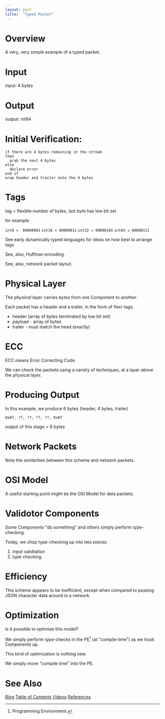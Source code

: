 ```yaml
---
layout: post
title:  "Typed Packet"
---
```


# Overview

A very, very simple example of a typed packet.

# Input
input: 4 bytes
# Output
output: int64

# Initial Verification:
```
if there are 4 bytes remaining in the stream
then
  grab the next 4 bytes
else
  declare error
end if
wrap header and trailer onto the 4 bytes
```

# Tags

tag = flexible number of bytes, last byte has low bit set

for example

`int8 =  00000001`
`int16 = 00000011`
`int32 = 00000101`
`int64 = 00000111`

See early dynamically typed languages for ideas on how best to arrange tags.

See, also, Huffman encoding.

See, also, network packet layout.

# Physical Layer

The *physical layer* carries *bytes* from one Component to another.

Each packet has a header and a trailer, in the form of flexi-tags.

- header (array of bytes terminated by low bit set)
- payload - array of bytes
- trailer - must match the head (exactly)

# ECC

ECC means Error Correcting Code.

We can check the packets using a variety of techniques, at a layer *above* the physical layer.

# Producing Output

In this example, we produce 6 bytes (header, 4 bytes, trailer)

`0x07, ??, ??, ??, ??, 0x07`

output of this stage = 6 bytes

# Network Packets

Note the similarities between this scheme and network packets.

# OSI Model

A useful starting point might be the OSI Model for data packets.

# Validotor Components

Some Components "do something" and others simply perform type-checking.

Today, we chop type-checking up into two pieces:

1. input validtation
2. type checking.

# Efficiency

This scheme appears to be inefficient, except when compared to passing JSON character data around in a network.

# Optimization

Is it possible to optimize this model?

We simply perform type-checks in the PE[^1] (at "compile time") as we hook Components up.

This kind of optimization is nothing new.  

We simply move "compile time" into the PE.

[^1]: Programming Environment.

# See Also

[Blog](https://guitarvydas.github.io)
[Table of Contents](https://guitarvydas.github.io/2021/09/21/Table-of-Contents-Sept-17-2021.html)
[Videos](https://www.youtube.com/channel/UC2bdO9l84VWGlRdeNy5)
[References](https://guitarvydas.github.io/2021/01/14/References.html)

<script src="https://utteranc.es/client.js" 
        repo="guitarvydas/guitarvydas.github.io" 
        issue-term="pathname" 
        theme="github-light" 
        crossorigin="anonymous" 
        async> 
</script> 
